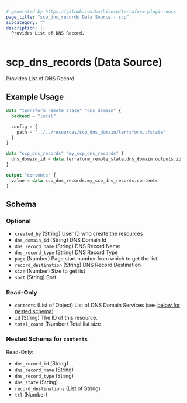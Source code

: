 ```yaml
---
# generated by https://github.com/hashicorp/terraform-plugin-docs
page_title: "scp_dns_records Data Source - scp"
subcategory: ""
description: |-
  Provides List of DNS Record.
---
```


# scp_dns_records (Data Source)

Provides List of DNS Record.

## Example Usage

```terraform
data "terraform_remote_state" "dns_domain" {
  backend = "local"

  config = {
    path = "../../resources/scp_dns_domain/terraform.tfstate"
  }
}

data "scp_dns_records" "my_scp_dns_records" {
  dns_domain_id = data.terraform_remote_state.dns_domain.outputs.id
}

output "contents" {
  value = data.scp_dns_records.my_scp_dns_records.contents
}
```

<!-- schema generated by tfplugindocs -->
## Schema

### Optional

- `created_by` (String) User ID who create the resources
- `dns_domain_id` (String) DNS Domain Id
- `dns_record_name` (String) DNS Record Name
- `dns_record_type` (String) DNS Record Type
- `page` (Number) Page start number from which to get the list
- `record_destination` (String) DNS Record Destination
- `size` (Number) Size to get list
- `sort` (String) Sort

### Read-Only

- `contents` (List of Object) List of DNS Domain Services (see [below for nested schema](#nestedatt--contents))
- `id` (String) The ID of this resource.
- `total_count` (Number) Total list size

<a id="nestedatt--contents"></a>
### Nested Schema for `contents`

Read-Only:

- `dns_record_id` (String)
- `dns_record_name` (String)
- `dns_record_type` (String)
- `dns_state` (String)
- `record_destinations` (List of String)
- `ttl` (Number)


